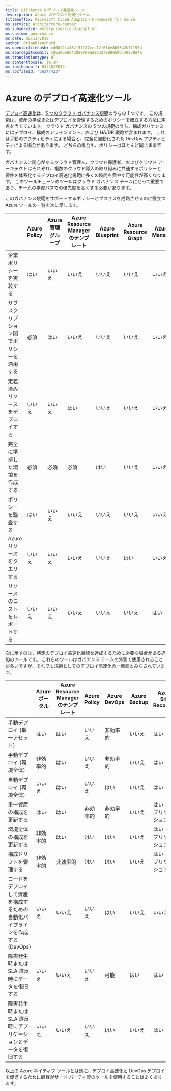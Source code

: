 ```yaml
---
title: CAF:Azure のデプロイ高速化ツール
description: Azure のデプロイ高速化ツール
titleSuffix: Microsoft Cloud Adoption Framework for Azure
ms.service: architecture-center
ms.subservice: enterprise-cloud-adoption
ms.custom: governance
ms.date: 02/11/2019
author: BrianBlanchard
ms.openlocfilehash: cd00f2fa132f5f177ccc12f61be8b5342b71197d
ms.sourcegitcommit: c053e6edb429299a0ad9b327888d596c48859d4a
ms.translationtype: HT
ms.contentlocale: ja-JP
ms.lasthandoff: 03/20/2019
ms.locfileid: "58247423"
---
```

# <a name="deployment-acceleration-tools-in-azure"></a>Azure のデプロイ高速化ツール

[デプロイ高速化](overview.md)は、[5 つのクラウド ガバナンス規範](../governance-disciplines.md)のうちの 1 つです。 この規範は、資産の構成またはデプロイを管理するためのポリシーを確立する方法に焦点を当てています。 クラウド ガバナンスの 5 つの規範のうち、構成ガバナンスにはデプロイ、構成のアラインメント、および HA/DR 戦略が含まれます。 これは手動のアクティビティによる場合と、完全に自動化された DevOps アクティビティによる場合があります。 どちらの場合も、ポリシーはほとんど同じままです。

ガバナンスに関心があるクラウド管理人、クラウド保護者、およびクラウド アーキテクトはそれぞれ、複数のクラウド導入の取り組みに共通するポリシーと要件を体系化するデプロイ高速化規範に多くの時間を費やす可能性が高くなります。 このツールチェーンのツールはクラウド ガバナンス チームにとって重要であり、チームの学習パスでの優先度を高くする必要があります。

このガバナンス規範をサポートするポリシーとプロセスを成熟させるのに役立つ Azure ツールの一覧を次に示します。

|  | Azure Policy | Azure 管理グループ | Azure Resource Manager のテンプレート | Azure Blueprint | Azure Resource Graph | Azure Cost Management |
|---------|---------|---------|---------|---------|---------|---------|
|企業ポリシーを実装する     |はい |いいえ   |いいえ   |いいえ  | いいえ  |いいえ  |
|サブスクリプション間でポリシーを適用する     |必須 |はい  |いいえ   |いいえ  | いいえ  |いいえ  |
|定義済みリソースをデプロイする     |いいえ  |いいえ   |はい  |いいえ  | いいえ  |いいえ  |
|完全に準拠した環境を作成する      |必須 |必須  |必須  |はい | いいえ  |いいえ  |
|ポリシーを監査する      |はい |いいえ   |いいえ   |いいえ  | いいえ  |いいえ  |
|Azure リソースをクエリする      |いいえ  |いいえ   |いいえ   |いいえ  |はい |いいえ  |
|リソースのコストをレポートする      |いいえ  |いいえ   |いいえ   |いいえ  |いいえ  |はい |

次に示すのは、特定のデプロイ高速化目標を達成するために必要な場合がある追加のツールです。 これらのツールはガバナンス チームの外側で使用されることが多いですが、それでも規範としてのデプロイ高速化の一側面とみなされています。

|  |Azure ポータル  |Azure Resource Manager のテンプレート  |Azure Policy  | Azure DevOps | Azure Backup | Azure Site Recovery |
|---------|---------|---------|---------|---------|---------|---------|
|手動デプロイ (単一アセット)     | はい | はい  | いいえ   | 非効率的 | いいえ  | はい |
|手動デプロイ (環境全体)     | 非効率的 | はい | いいえ   | 非効率的 | いいえ  | はい |
|自動デプロイ (環境全体)     | いいえ   | はい  | いいえ   | はい  | いいえ  | はい |
|単一資産の構成を更新する     | はい | はい | 非効率的 | 非効率的 | いいえ  | はい - レプリケーション中 |
|環境全体の構成を更新する     | 非効率的 | はい | はい | はい  | いいえ  | はい - レプリケーション中 |
|構成ドリフトを管理する     | 非効率的 | 非効率的 | はい  | はい  | いいえ  | はい - レプリケーション中 |
|コードをデプロイして資産を構成するための自動化パイプラインを作成する (DevOps)     | いいえ  | いいえ  | いいえ  | はい | いいえ  | いいえ  |
|障害発生時または SLA 違反時にデータを復旧する     | いいえ  | いいえ  | いいえ  | 可能  | はい | はい |
|障害発生時または SLA 違反時にアプリケーションとデータを復旧する     | いいえ  | いいえ  | いいえ  | はい | いいえ  | はい |

以上の Azure ネイティブ ツールとは別に、デプロイ高速化と DevOps デプロイを促進するために顧客がサード パーティ製のツールを使用することはよくあります。
